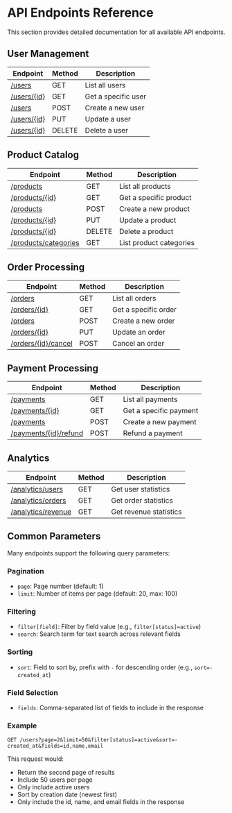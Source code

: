 # API Endpoints Reference

This section provides detailed documentation for all available API endpoints.

## User Management

| Endpoint | Method | Description |
|----------|--------|-------------|
| [/users](./users/list.md) | GET | List all users |
| [/users/{id}](./users/get.md) | GET | Get a specific user |
| [/users](./users/create.md) | POST | Create a new user |
| [/users/{id}](./users/update.md) | PUT | Update a user |
| [/users/{id}](./users/delete.md) | DELETE | Delete a user |

## Product Catalog

| Endpoint | Method | Description |
|----------|--------|-------------|
| [/products](./products/list.md) | GET | List all products |
| [/products/{id}](./products/get.md) | GET | Get a specific product |
| [/products](./products/create.md) | POST | Create a new product |
| [/products/{id}](./products/update.md) | PUT | Update a product |
| [/products/{id}](./products/delete.md) | DELETE | Delete a product |
| [/products/categories](./products/list-categories.md) | GET | List product categories |

## Order Processing

| Endpoint | Method | Description |
|----------|--------|-------------|
| [/orders](./orders/list.md) | GET | List all orders |
| [/orders/{id}](./orders/get.md) | GET | Get a specific order |
| [/orders](./orders/create.md) | POST | Create a new order |
| [/orders/{id}](./orders/update.md) | PUT | Update an order |
| [/orders/{id}/cancel](./orders/cancel.md) | POST | Cancel an order |

## Payment Processing

| Endpoint | Method | Description |
|----------|--------|-------------|
| [/payments](./payments/list.md) | GET | List all payments |
| [/payments/{id}](./payments/get.md) | GET | Get a specific payment |
| [/payments](./payments/create.md) | POST | Create a new payment |
| [/payments/{id}/refund](./payments/refund.md) | POST | Refund a payment |

## Analytics

| Endpoint | Method | Description |
|----------|--------|-------------|
| [/analytics/users](./analytics/users.md) | GET | Get user statistics |
| [/analytics/orders](./analytics/orders.md) | GET | Get order statistics |
| [/analytics/revenue](./analytics/revenue.md) | GET | Get revenue statistics |

## Common Parameters

Many endpoints support the following query parameters:

### Pagination

- `page`: Page number (default: 1)
- `limit`: Number of items per page (default: 20, max: 100)

### Filtering

- `filter[field]`: Filter by field value (e.g., `filter[status]=active`)
- `search`: Search term for text search across relevant fields

### Sorting

- `sort`: Field to sort by, prefix with `-` for descending order (e.g., `sort=-created_at`)

### Field Selection

- `fields`: Comma-separated list of fields to include in the response

### Example

```
GET /users?page=2&limit=50&filter[status]=active&sort=-created_at&fields=id,name,email
```

This request would:
- Return the second page of results
- Include 50 users per page
- Only include active users
- Sort by creation date (newest first)
- Only include the id, name, and email fields in the response 